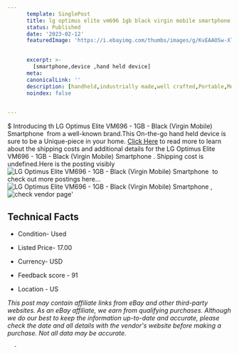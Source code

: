 ```yaml
---
      template: SinglePost
      title: lg optimus elite vm696 1gb black virgin mobile smartphone 
      status: Published
      date: '2023-02-12'
      featuredImage: 'https://i.ebayimg.com/thumbs/images/g/KvEAAOSw-Xli2YW4/s-l225.jpg'
       

      excerpt: >-
        [smartphone,device ,hand held device]
      meta:
      canonicalLink: ''
      description: [handheld,industrially made,well crafted,Portable,Mobile,Compact,Convenient,Lightweight,Maneuverable,Man-portable,Miniature,Carriable,Hand-held,Light,Holdable,Transportable,Mobile device,Pocket-sized,On-the-go,Wireless,Cordless,Compact size,Convenient size, smartphone,device ,hand held device]
      noindex: false
      

---
```

$
      Introducing th LG Optimus Elite VM696 - 1GB - Black (Virgin Mobile) Smartphone  from a well-known brand.This On-the-go hand held device is sure to be a Unique-piece in your home. [Click Here](https://www.ebay.com/itm/115471235844?hash=item1ae29f3b04%3Ag%3AKvEAAOSw-Xli2YW4&mkevt=1&mkcid=1&mkrid=711-53200-19255-0&campid=%253CePNCampaignId%253E&customid=%253CreferenceId%253E&toolid=10049) to read more to learn about the shipping costs and additional details for the LG Optimus Elite VM696 - 1GB - Black (Virgin Mobile) Smartphone . Shipping cost is undefined.Here is the posting visibly ![LG Optimus Elite VM696 - 1GB - Black (Virgin Mobile) Smartphone ](https://i.ebayimg.com/thumbs/images/g/KvEAAOSw-Xli2YW4/s-l225.jpg) to check out more postings here... ![LG Optimus Elite VM696 - 1GB - Black (Virgin Mobile) Smartphone ](https://i.ebayimg.com/images/g/KvEAAOSw-Xli2YW4/s-l1600.jpg), ![check vendor page](https://origin-galleryplus.ebayimg.com/ws/web/115471235844_2_0_1/225x225.jpg,https://origin-galleryplus.ebayimg.com/ws/web/115471235844_3_0_1/225x225.jpg,https://origin-galleryplus.ebayimg.com/ws/web/115471235844_4_0_1/225x225.jpg)'

      

 ## Technical Facts 



     
      

 - Condition- Used 


      

 - Listed Price- 17.00 


      

 - Currency- USD 


      

 - Feedback score - 91 


      

 - Location - US 


      
      

 *_This post may contain affiliate links from eBay and other third-party websites. As an eBay affiliate, we earn from qualifying purchases. Although we do our best to keep the information up-to-date and accurate, please check the date and all details with the vendor's website before making a purchase. Not all data may be accurate._*




      -
